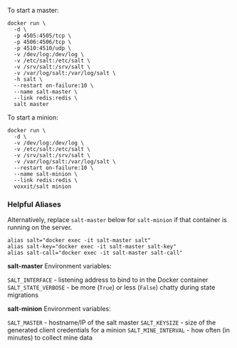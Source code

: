To start a master:

```
docker run \
  -d \
  -p 4505:4505/tcp \
  -p 4506:4506/tcp \
  -p 4510:4510/udp \
  -v /dev/log:/dev/log \
  -v /etc/salt:/etc/salt \
  -v /srv/salt:/srv/salt \
  -v /var/log/salt:/var/log/salt \
  -h salt \
  --restart on-failure:10 \
  --name salt-master \
  --link redis:redis \
  salt master
```

To start a minion:

```
docker run \
  -d \
  -v /dev/log:/dev/log \
  -v /etc/salt:/etc/salt \
  -v /srv/salt:/srv/salt \
  -v /var/log/salt:/var/log/salt \
  --restart on-failure:10 \
  --name salt-minion \
  --link redis:redis \
  voxxit/salt minion
```

### Helpful Aliases

Alternatively, replace `salt-master` below for `salt-minion` if that container is running on the server.

```
alias salt="docker exec -it salt-master salt"
alias salt-key="docker exec -it salt-master salt-key"
alias salt-call="docker exec -it salt-master salt-call"
```

**salt-master** Environment variables:

`SALT_INTERFACE` - listening address to bind to in the Docker container
`SALT_STATE_VERBOSE` - be more (`True`) or less (`False`) chatty during state migrations

**salt-minion** Environment variables:

`SALT_MASTER` - hostname/IP of the salt master
`SALT_KEYSIZE` - size of the generated client credentials for a minion
`SALT_MINE_INTERVAL` - how often (in minutes) to collect mine data
